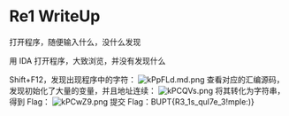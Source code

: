 # Re1 WriteUp
打开程序，随便输入什么，没什么发现

用 IDA 打开程序，大致浏览，并没有发现什么

Shift+F12，发现出现程序中的字符：
![kPpFLd.md.png](https://s2.ax1x.com/2019/01/20/kPpFLd.md.png)
查看对应的汇编源码，发现初始化了大量的变量，并且地址连续：
![kPCQVs.png](https://s2.ax1x.com/2019/01/20/kPCQVs.png)
将其转化为字符串，得到 Flag：
![kPCwZ9.png](https://s2.ax1x.com/2019/01/20/kPCwZ9.png)
提交 Flag：BUPT{R3_1s_qul7e_3!mple:)}
<!--stackedit_data:
eyJoaXN0b3J5IjpbMTc0MTkwNzczNSwzMDM4MjA0MzMsMTEyNT
c2NTU4OCw1NTIzMTY2MjVdfQ==
-->